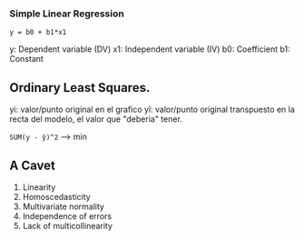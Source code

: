 ### Simple Linear Regression

`y = b0 + b1*x1`

y: Dependent variable (DV)
x1: Independent variable (IV)
b0: Coefficient
b1: Constant

## Ordinary Least Squares.

yi: valor/punto original en el grafico
yî: valor/punto original transpuesto en la recta del modelo, el valor que "deberia" tener.

`SUM(y - ŷ)^2` --> min


## A Cavet

1. Linearity
2. Homoscedasticity
3. Multivariate normality
4. Independence of errors
5. Lack of multicollinearity
